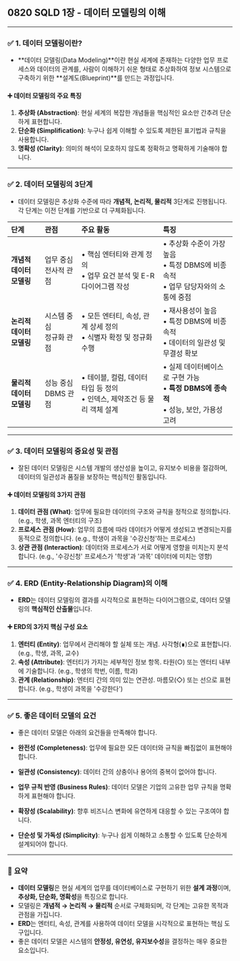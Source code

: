 ## 0820 SQLD 1장 - 데이터 모델링의 이해

---

### ✅ 1. 데이터 모델링이란?

*   **데이터 모델링(Data Modeling)**이란 현실 세계에 존재하는 다양한 업무 프로세스와 데이터의 관계를, 사람이 이해하기 쉬운 형태로 추상화하여 정보 시스템으로 구축하기 위한 **설계도(Blueprint)**를 만드는 과정입니다.

#### ➕ 데이터 모델링의 주요 특징

1.  **추상화 (Abstraction)**: 현실 세계의 복잡한 개념들을 핵심적인 요소만 간추려 단순하게 표현합니다.
2.  **단순화 (Simplification)**: 누구나 쉽게 이해할 수 있도록 제한된 표기법과 규칙을 사용합니다.
3.  **명확성 (Clarity)**: 의미의 해석이 모호하지 않도록 정확하고 명확하게 기술해야 합니다.

---

### ✅ 2. 데이터 모델링의 3단계

*   데이터 모델링은 추상화 수준에 따라 **개념적, 논리적, 물리적** 3단계로 진행됩니다. 각 단계는 이전 단계를 기반으로 더 구체화됩니다.

| 단계 | 관점 | 주요 활동 | 특징 |
| :--- | :--- | :--- | :--- |
| **개념적<br>데이터 모델링** | 업무 중심<br>전사적 관점 | • 핵심 엔터티와 관계 정의<br>• 업무 요건 분석 및 E-R 다이어그램 작성 | • 추상화 수준이 가장 높음<br>• 특정 DBMS에 비종속적<br>• 업무 담당자와의 소통에 중점 |
| **논리적<br>데이터 모델링** | 시스템 중심<br>정규화 관점 | • 모든 엔터티, 속성, 관계 상세 정의<br>• 식별자 확정 및 정규화 수행 | • 재사용성이 높음<br>• 특정 DBMS에 비종속적<br>• 데이터의 일관성 및 무결성 확보 |
| **물리적<br>데이터 모델링** | 성능 중심<br>DBMS 관점 | • 테이블, 컬럼, 데이터 타입 등 정의<br>• 인덱스, 제약조건 등 물리 객체 설계 | • 실제 데이터베이스로 구현 가능<br>• **특정 DBMS에 종속적**<br>• 성능, 보안, 가용성 고려 |

---

### ✅ 3. 데이터 모델링의 중요성 및 관점

*   잘된 데이터 모델링은 시스템 개발의 생산성을 높이고, 유지보수 비용을 절감하며, 데이터의 일관성과 품질을 보장하는 핵심적인 활동입니다.

#### ➕ 데이터 모델링의 3가지 관점

1.  **데이터 관점 (What)**: 업무에 필요한 데이터의 구조와 규칙을 정적으로 정의합니다. (e.g., 학생, 과목 엔터티의 구조)
2.  **프로세스 관점 (How)**: 업무의 흐름에 따라 데이터가 어떻게 생성되고 변경되는지를 동적으로 정의합니다. (e.g., 학생이 과목을 '수강신청'하는 프로세스)
3.  **상관 관점 (Interaction)**: 데이터와 프로세스가 서로 어떻게 영향을 미치는지 분석합니다. (e.g., '수강신청' 프로세스가 '학생'과 '과목' 데이터에 미치는 영향)

---

### ✅ 4. ERD (Entity-Relationship Diagram)의 이해

*   **ERD**는 데이터 모델링의 결과를 시각적으로 표현하는 다이어그램으로, 데이터 모델링의 **핵심적인 산출물**입니다.

#### ➕ ERD의 3가지 핵심 구성 요소

1.  **엔터티 (Entity)**: 업무에서 관리해야 할 실체 또는 개념. 사각형(∎)으로 표현합니다. (e.g., 학생, 과목, 교수)
2.  **속성 (Attribute)**: 엔터티가 가지는 세부적인 정보 항목. 타원(○) 또는 엔터티 내부에 기술합니다. (e.g., 학생의 학번, 이름, 학과)
3.  **관계 (Relationship)**: 엔터티 간의 의미 있는 연관성. 마름모(◇) 또는 선으로 표현합니다. (e.g., 학생이 과목을 '수강한다')

---

### ✅ 5. 좋은 데이터 모델의 요건

*   좋은 데이터 모델은 아래의 요건들을 만족해야 합니다.

*   **완전성 (Completeness)**: 업무에 필요한 모든 데이터와 규칙을 빠짐없이 표현해야 합니다.
*   **일관성 (Consistency)**: 데이터 간의 상충이나 용어의 중복이 없어야 합니다.
*   **업무 규칙 반영 (Business Rules)**: 데이터 모델은 기업의 고유한 업무 규칙을 명확하게 표현해야 합니다.
*   **확장성 (Scalability)**: 향후 비즈니스 변화에 유연하게 대응할 수 있는 구조여야 합니다.
*   **단순성 및 가독성 (Simplicity)**: 누구나 쉽게 이해하고 소통할 수 있도록 단순하게 설계되어야 합니다.

---

### 📌 요약

*   **데이터 모델링**은 현실 세계의 업무를 데이터베이스로 구현하기 위한 **설계 과정**이며, **추상화, 단순화, 명확성**을 특징으로 합니다.
*   모델링은 **개념적 → 논리적 → 물리적** 순서로 구체화되며, 각 단계는 고유한 목적과 관점을 가집니다.
*   **ERD**는 엔터티, 속성, 관계를 사용하여 데이터 모델을 시각적으로 표현하는 핵심 도구입니다.
*   좋은 데이터 모델은 시스템의 **안정성, 유연성, 유지보수성**을 결정하는 매우 중요한 요소입니다.